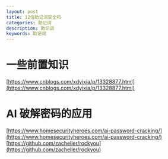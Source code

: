 ```yaml
---
layout: post
title: 12位助记词安全吗
categories: 助记词
description: 助记词
keywords: 助记词
---
```


# 一些前置知识

[https://www.cnblogs.com/xdyixia/p/13328877.html](https://www.cnblogs.com/xdyixia/p/13328877.html)

# AI 破解密码的应用

[https://www.homesecurityheroes.com/ai-password-cracking/](https://www.homesecurityheroes.com/ai-password-cracking/)
[https://github.com/zacheller/rockyou](https://github.com/zacheller/rockyou)
